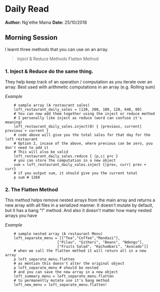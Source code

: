 # Daily Read
**Author:** Ng'ethe Maina
**Date:** 25/10/2018

## Morning Session

I learnt three methods that you can use on an array.
> Inject & Reduce Methods
> Flatten Method



### 1. Inject & Reduce do the same thing.
They help keep track of an operation / computation as you iterate over an array.
Best used with arithmetic computations in an array (e.g. Rolling sum)

*Example*
```
    # sample array (A restaurant sales)
    loft_restaurant_daily_sales = [120, 200, 100, 120, 640, 80]
    # You can now add them together using the inject or reduce method
    # I personally like inject as reduce (word can confuse it's meaning)
    loft_restaurant_daily_sales.inject(0) { |previous, current| previous + current }
    # code above will give you the total sales for that day for the loft restaurant
    # Option 2, incase of the above, where previous can be zero, you don't need to add it
    # This will also be valid
    loft_restaurant_daily_sales.reduce { |p,c| p+c }
    # you can store the computation in a new object
    sum = loft_restaurant_daily_sales.inject {|prev, curr| prev + curr}
    # if you output sum, it should give you the current total
    p sum # 1260
```

### 2. The Flatten Method
This method helps remove nested arrays from the main array and returns a new array with all files in a serialized manner. It doesn't mutate by default, but it has a bang "!" method. And also it doesn't matter how many nested arrays you have

*Example*
```
    # sample nested array (A restaurant Menu)
    loft_separate_menu = [["Tea","Coffee","Mandazi"],
                        ["Pilau", "Githeri", "Beans", "Ndengu"],
                        ["Fruits Salad", "Kachumbari", "Avocado"]]
    # when we call the flatten method it will return all in a new array
    p loft_separate_menu.flatten
    # as mention this doesn't alter the original object
    p loft_separate_menu # should be nested
    # and you can save the new array in a new object
    loft_summary_menu = loft_separate_menu.flatten
    # to permanently mutate use it's bang method
    loft_new_menu = loft_separate_menu.flatten!
```
